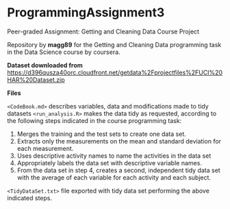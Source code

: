 # ProgrammingAssignment3
Peer-graded Assignment: Getting and Cleaning Data Course Project

Repository by __magg89__ for the Getting and Cleaning Data programming task in the Data Science course by coursera. 

__Dataset downloaded from__
https://d396qusza40orc.cloudfront.net/getdata%2Fprojectfiles%2FUCI%20HAR%20Dataset.zip

__Files__

`<CodeBook.md>` describes variables, data and modifications made to tidy datasets 
`<run_analysis.R>` makes the data tidy as requested, according to the following steps indicated in the course programming task: 
1) Merges the training and the test sets to create one data set.
2) Extracts only the measurements on the mean and standard deviation for each measurement.
3) Uses descriptive activity names to name the activities in the data set
4) Appropriately labels the data set with descriptive variable names.
5) From the data set in step 4, creates a second, independent tidy data set with the average of each variable for each activity and each subject.

`<TidyDataSet.txt>` file exported with tidy data set performing the above indicated steps. 
